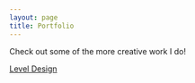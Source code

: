 ```yaml
---
layout: page
title: Portfolio
---
```


Check out some of the more creative work I do!

[Level Design](/portfolio/level-design/)
